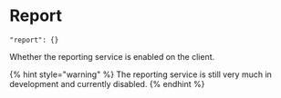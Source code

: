 # Report

`"report": {}`

Whether the reporting service is enabled on the client.

{% hint style="warning" %}
The reporting service is still very much in development and currently disabled.
{% endhint %}



